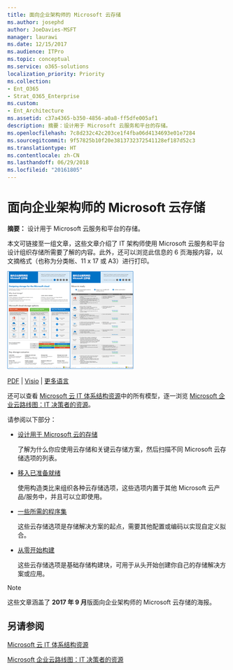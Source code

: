 ```yaml
---
title: 面向企业架构师的 Microsoft 云存储
ms.author: josephd
author: JoeDavies-MSFT
manager: laurawi
ms.date: 12/15/2017
ms.audience: ITPro
ms.topic: conceptual
ms.service: o365-solutions
localization_priority: Priority
ms.collection:
- Ent_O365
- Strat_O365_Enterprise
ms.custom:
- Ent_Architecture
ms.assetid: c37a4365-b350-4856-a0a8-ff5dfe005af1
description: 摘要：设计用于 Microsoft 云服务和平台的存储。
ms.openlocfilehash: 7c8d232c42c203ce1f4fba06d4134693e01e7284
ms.sourcegitcommit: 9f57825b10f20e3813732372541128ef187d52c3
ms.translationtype: HT
ms.contentlocale: zh-CN
ms.lasthandoff: 06/29/2018
ms.locfileid: "20161805"
---
```

# <a name="microsoft-cloud-storage-for-enterprise-architects"></a>面向企业架构师的 Microsoft 云存储

 **摘要：** 设计用于 Microsoft 云服务和平台的存储。
  
本文可链接至一组文章，这些文章介绍了 IT 架构师使用 Microsoft 云服务和平台设计组织存储所需要了解的内容。此外，还可以浏览此信息的 6 页海报内容，以文摘格式（也称为分类帐、11 x 17 或 A3）进行打印。
  
[![Microsoft 云存储模型的缩略图](images/0d4e2eb9-1109-4b3b-bf9e-2f3eff2e2cc4.png)  
](https://www.microsoft.com/download/details.aspx?id=49552)
  
[PDF](https://go.microsoft.com/fwlink/p/?linkid=842079) | [Visio](https://go.microsoft.com/fwlink/p/?linkid=842080) | [更多语言](https://www.microsoft.com/download/details.aspx?id=49552)
  
还可以查看 [Microsoft 云 IT 体系结构资源](microsoft-cloud-it-architecture-resources.md)中的所有模型，逐一浏览 [Microsoft 企业云路线图：IT 决策者的资源](https://aka.ms/cloudarchitecture)。
  
请参阅以下部分：
  
- [设计用于 Microsoft 云的存储](designing-storage-for-the-microsoft-cloud.md)
    
    了解为什么你应使用云存储和关键云存储方案，然后扫描不同 Microsoft 云存储选项的列表。
    
- [移入已准备就绪](move-in-ready.md)
    
    使用构造类比来组织各种云存储选项，这些选项内置于其他 Microsoft 云产品/服务中，并且可以立即使用。
    
- [一些所需的程序集](some-assembly-required.md)
    
    这些云存储选项是存储解决方案的起点，需要其他配置或编码以实现自定义拟合。
    
- [从零开始构建](build-from-the-ground-up.md)
    
    这些云存储选项是基础存储构建块，可用于从头开始创建你自己的存储解决方案或应用。
    
> [!NOTE]
> 这些文章涵盖了 **2017 年 9 月**版面向企业架构师的 Microsoft 云存储的海报。
  
## <a name="see-also"></a>另请参阅

[Microsoft 云 IT 体系结构资源](microsoft-cloud-it-architecture-resources.md)

[Microsoft 企业云路线图：IT 决策者的资源](https://sway.com/FJ2xsyWtkJc2taRD)



